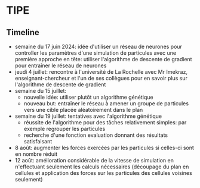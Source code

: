 ﻿# TIPE

## Timeline

- semaine du 17 juin 2024: idée d'utiliser un réseau de neurones pour controller les paramètres d'une simulation de particules avec une première approche en tête: utiliser l'algorithme de descente de gradient pour entraîner le réseau de neurones
- jeudi 4 juillet: rencontre à l'université de La Rochelle avec Mr Imekraz, enseignant-chercheur et l'un de ses collègues pour en savoir plus sur l'algorithme de descente de gradient
- semaine du 15 juillet:
  - nouvelle idée: utiliser plutôt un algorithme génétique
  - nouveau but: entraîner le réseau à amener un groupe de particules vers une cible placée aléatoirement dans le plan
- semaine du 19 juillet: tentatives avec l'algorithme génétique
  - réussite de l'algorithme pour des tâches relativement simples: par exemple regrouper les particules
  - recherche d'une fonction evaluation donnant des résultats satisfaisant
- 8 août: augmenter les forces exercées par les particules si celles-ci sont en nombre réduit
- 12 août: amélioration considérable de la vitesse de simulation en n'effectuant seulement les calculs nécessaires (découpage du plan en cellules et application des forces sur les particules des cellules voisines seulement)
